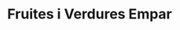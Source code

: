 ---
title: "Fruites i Verdures Empar"
url: /torrent/fruites-i-verdures-empar/
shop: Gemüse & Obst
---